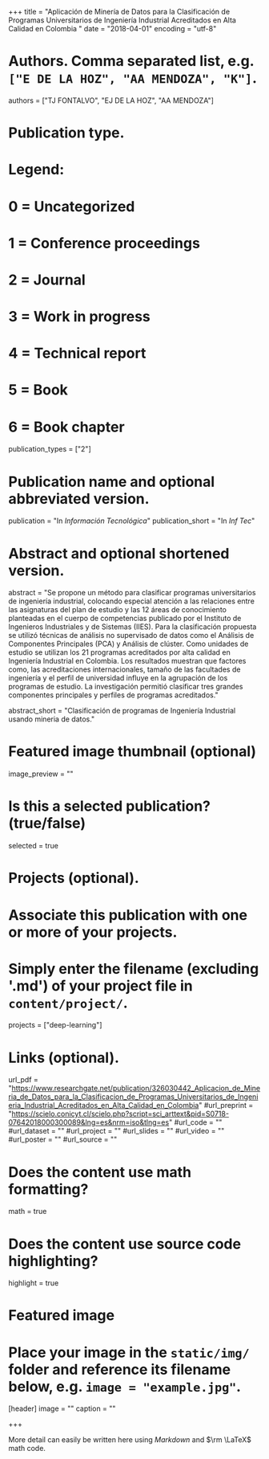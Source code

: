 +++
title = "Aplicación de Minería de Datos para la Clasificación de
Programas Universitarios de Ingeniería Industrial Acreditados
en Alta Calidad en Colombia
"
date = "2018-04-01"
 encoding = "utf-8"

# Authors. Comma separated list, e.g. `["E DE LA HOZ", "AA MENDOZA", "K"]`.
authors = ["TJ FONTALVO", "EJ DE LA HOZ", "AA MENDOZA"]

# Publication type.
# Legend:
# 0 = Uncategorized
# 1 = Conference proceedings
# 2 = Journal
# 3 = Work in progress
# 4 = Technical report
# 5 = Book
# 6 = Book chapter
publication_types = ["2"]

# Publication name and optional abbreviated version.
publication = "In *Información Tecnológica*"
publication_short = "In *Inf Tec*"

# Abstract and optional shortened version.
abstract = "Se propone un método para clasificar programas universitarios de ingeniería industrial, colocando especial
atención a las relaciones entre las asignaturas del plan de estudio y las 12 áreas de conocimiento planteadas
en el cuerpo de competencias publicado por el Instituto de Ingenieros Industriales y de Sistemas (IIES). Para
la clasificación propuesta se utilizó técnicas de análisis no supervisado de datos como el Análisis de
Componentes Principales (PCA) y Análisis de clúster. Como unidades de estudio se utilizan los 21 programas
acreditados por alta calidad en Ingeniería Industrial en Colombia. Los resultados muestran que factores como,
las acreditaciones internacionales, tamaño de las facultades de ingeniería y el perfil de universidad influye en
la agrupación de los programas de estudio. La investigación permitió clasificar tres grandes componentes
principales y perfiles de programas acreditados."

abstract_short = "Clasificación de programas de Ingeniería Industrial usando mineria de datos."

# Featured image thumbnail (optional)
image_preview = ""

# Is this a selected publication? (true/false)
selected = true

# Projects (optional).
#   Associate this publication with one or more of your projects.
#   Simply enter the filename (excluding '.md') of your project file in `content/project/`.
projects = ["deep-learning"]

# Links (optional).
url_pdf = "https://www.researchgate.net/publication/326030442_Aplicacion_de_Mineria_de_Datos_para_la_Clasificacion_de_Programas_Universitarios_de_Ingenieria_Industrial_Acreditados_en_Alta_Calidad_en_Colombia"
#url_preprint = "https://scielo.conicyt.cl/scielo.php?script=sci_arttext&pid=S0718-07642018000300089&lng=es&nrm=iso&tlng=es"
#url_code = ""
#url_dataset = ""
#url_project = ""
#url_slides = ""
#url_video = ""
#url_poster = ""
#url_source = ""

# Does the content use math formatting?
math = true

# Does the content use source code highlighting?
highlight = true

# Featured image
# Place your image in the `static/img/` folder and reference its filename below, e.g. `image = "example.jpg"`.
[header]
image = ""
caption = ""

+++

More detail can easily be written here using *Markdown* and $\rm \LaTeX$ math code.
